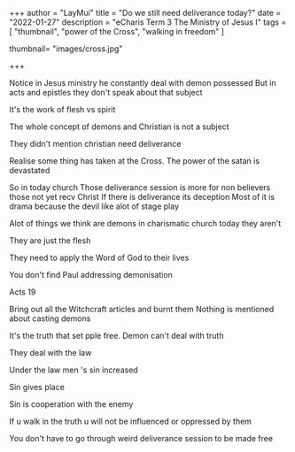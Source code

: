 +++
author = "LayMui"
title = "Do we still need deliverance today?"
date = "2022-01-27"
description = "eCharis Term 3 The Ministry of Jesus I"
tags = [
   "thumbnail", "power of the Cross", "walking in freedom"
]

thumbnail= "images/cross.jpg"

+++

Notice in Jesus ministry he constantly deal with demon possessed
But in acts and epistles they don't speak about that subject

It's the work of flesh vs spirit

The whole concept of demons and Christian is not a subject

They didn't mention christian need deliverance

Realise some thing has taken at the Cross.
The power of the satan is devastated

So in today church
Those deliverance session is more for non believers those not yet recv Christ
If there is deliverance its deception
Most of it is drama because the devil like alot of stage play

Alot of things we think are demons in charismatic church today they aren't

They are just the flesh

They need to apply the Word of God to their lives

You don't find Paul addressing demonisation

Acts 19

Bring out all the Witchcraft articles and burnt them
Nothing is mentioned about casting demons

It's the truth that set pple free.
Demon can't deal with truth

They deal with the law

Under the law men 's sin increased

Sin gives place

Sin is cooperation with the enemy

If u walk in the truth u will not be influenced or oppressed by them

You don't have to go through weird deliverance session to be made free
